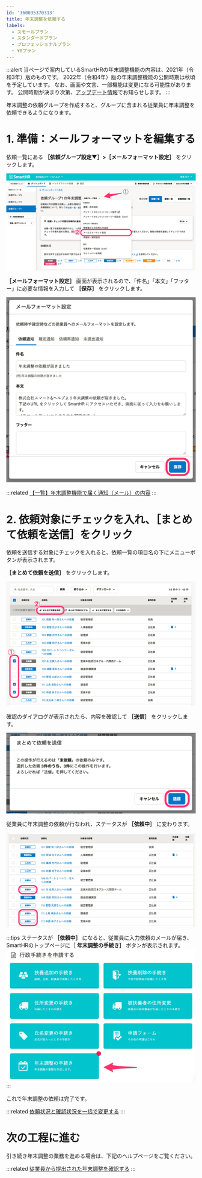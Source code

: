 ```yaml
---
id: '360035370313'
title: 年末調整を依頼する
labels:
  - スモールプラン
  - スタンダードプラン
  - プロフェッショナルプラン
  - ¥0プラン
---
```

:::alert
当ページで案内しているSmartHRの年末調整機能の内容は、2021年（令和3年）版のものです。
2022年（令和4年）版の年末調整機能の公開時期は秋頃を予定しています。
なお、画面や文言、一部機能は変更になる可能性があります。
公開時期が決まり次第、[アップデート情報](https://smarthr.jp/update)でお知らせします。
:::

年末調整の依頼グループを作成すると、グループに含まれる従業員に年末調整を依頼できるようになります。

# 1\. 準備：メールフォーマットを編集する

依頼一覧にある **［依頼グループ設定▼］>［メールフォーマット設定］** をクリックします。

![](./_______SmartHR_______________Slack_____________SmartHR___18__________.png)

 **［メールフォーマット設定］** 画面が表示されるので、「件名」「本文」「フッター」に必要な情報を入力して **［保存］** をクリックします。

![](./00________SmartHR____________.png)

:::related
[【一覧】年末調整機能で届く通知（メール）の内容](https://knowledge.smarthr.jp/hc/ja/articles/360039321893)
:::

# 2\. 依頼対象にチェックを入れ、［まとめて依頼を送信］をクリック

依頼を送信する対象にチェックを入れると、依頼一覧の項目名の下にメニューボタンが表示されます。

 **［まとめて依頼を送信］** をクリックします。

![](./01________SmartHR____________.png)

確認のダイアログが表示されたら、内容を確認して **［送信］** をクリックします。

![](./02________SmartHR____________.png)

従業員に年末調整の依頼が行なわれ、ステータスが **［依頼中］** に変わります。

![](./03________SmartHR____________.png)

:::tips
ステータスが **［依頼中］** になると、従業員に入力依頼のメールが届き、SmartHRのトップページに［ **年末調整の手続き］** ボタンが表示されます。
![](./__________________SmartHR____________.png)
:::

これで年末調整の依頼は完了です。

:::related
[依頼状況と確認状況を一括で変更する](https://knowledge.smarthr.jp/hc/ja/articles/900006685963)
:::

# 次の工程に進む

引き続き年末調整の業務を進める場合は、下記のヘルプページをご覧ください。

:::related
[従業員から提出された年末調整を確認する](https://knowledge.smarthr.jp/hc/ja/articles/360034870254)
:::
